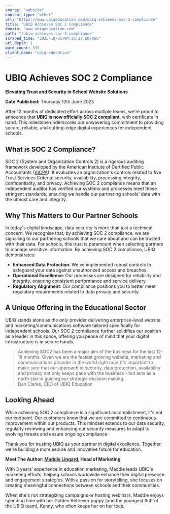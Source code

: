```yaml
---
source: "website"
content_type: "other"
url: "https://www.ubiqeducation.com/ubiq-achieves-soc-2-compliance"
title: "UBIQ Achieves SOC 2 Compliance"
domain: "www.ubiqeducation.com"
path: "/ubiq-achieves-soc-2-compliance"
scraped_time: "2025-10-05T04:36:17.607865"
url_depth: 1
word_count: 539
client_name: "ubiq-education"
---
```


# UBIQ Achieves SOC 2  Compliance

**Elevating Trust and Security in School Website Solutions**

**Date Published:** Thursday 12th June 2025

After 12 months of dedicated effort across multiple teams, we're proud to announce that **UBIQ is now officially SOC 2 compliant**, with certificate in hand. This milestone underscores our unwavering commitment to providing secure, reliable, and cutting-edge digital experiences for independent schools.

## What is SOC 2  Compliance?

SOC 2 (System and Organization Controls 2) is a rigorous auditing framework developed by the American Institute of Certified Public Accountants ([AICPA](https://www.aicpa-cima.com/home)). It evaluates an organization's controls related to five Trust Services Criteria: security, availability, processing integrity, confidentiality, and privacy. Achieving SOC 2 compliance means that an independent auditor has verified our systems and processes meet these stringent standards, ensuring we handle our partnering schools' data with the utmost care and integrity.

## Why This Matters to Our  Partner Schools

In today's digital landscape, data security is more than just a technical concern. We recognise that, by achieving SOC 2 compliance, we are signalling to our partnering schools that we care about and can be trusted with their data. For schools, this trust is paramount when selecting partners to manage sensitive information. By achieving SOC 2 compliance, UBIQ demonstrates:

* **Enhanced Data Protection**: We've implemented robust controls to safeguard your data against unauthorized access and breaches.
* **Operational Excellence**: Our processes are designed for reliability and integrity, ensuring consistent performance and service delivery.
* **Regulatory Alignment**: Our compliance positions you to better meet regulatory requirements related to data privacy and security.

## A Unique Offering in the  Educational Sector

UBIQ stands alone as the only provider delivering enterprise-level website and marketing/communications software tailored specifically for independent schools. Our SOC 2 compliance further solidifies our position as a leader in this space, offering you peace of mind that your digital infrastructure is in secure hands.

> Achieving SOC2 has been a major aim of the business for the last 12-18 months. Given we are the fastest growing website, marketing and communications provider in the world right now, it's important to make sure that our approach to security, data protection, availability and privacy not only keeps pace with the business - but acts as a north star in guiding our strategic decision making.  
>  Dan Clarke, CEO of UBIQ Education

## Looking  Ahead

While achieving SOC 2 compliance is a significant accomplishment, it's not our endpoint. Our customers know that we are committed to continuous improvement within our products. This mindset extends to our data security, regularly reviewing and enhancing our security measures to adapt to evolving threats and ensure ongoing compliance.  

Thank you for trusting UBIQ as your partner in digital excellence. Together, we're building a more secure and innovative future for education.

**Meet The Author: [Maddie Lingard](https://www.linkedin.com/in/maddielingard/), Head of Marketing**

With 3 years' experience in education marketing, Maddie leads UBIQ's marketing efforts, helping schools worldwide enhance their digital presence and engagement strategies. With a passion for storytelling, she focuses on creating meaningful connections between schools and their communities.

When she's not strategizing campaigns or hosting webinars, Maddie enjoys spending time with her Golden Retriever puppy (and the youngest fluff of the UBIQ team), Kenny, who often keeps her on her toes.